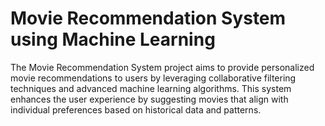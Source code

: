 # Movie Recommendation System using Machine Learning
The Movie Recommendation System project aims to provide personalized movie recommendations to users by leveraging collaborative filtering techniques and advanced machine learning algorithms. This system enhances the user experience by suggesting movies that align with individual preferences based on historical data and patterns.
